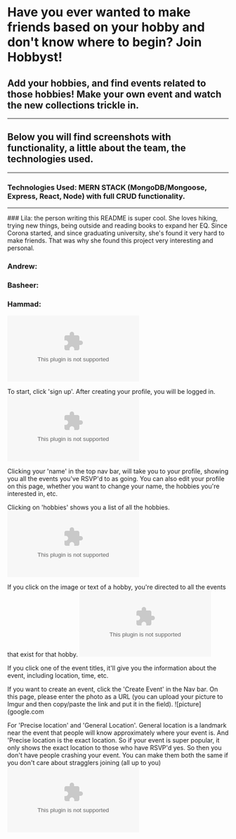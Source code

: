 # Have you ever wanted to make friends based on your hobby and don't know where to begin? Join Hobbyst! 

## Add your hobbies, and find events related to those hobbies! Make your own event and watch the new collections trickle in. 

<hr>

## Below you will find screenshots with functionality, a little about the team, the technologies used. 

<hr>

### Technologies Used: MERN STACK (MongoDB/Mongoose, Express, React, Node) with full CRUD functionality.

<hr>
### Lila: the person writing this README is super cool. She loves hiking, trying new things, being outside and reading books to expand her EQ. Since Corona started, and since graduating university, she's found it very hard to make friends. That was why she found this project very interesting and personal.

### Andrew: 

### Basheer: 

### Hammad: 

![Our front page introduces what the webapp is about](google.com)

To start, click 'sign up'. After creating your profile, you will be logged in.
![Your main page will look like this](google.com)

Clicking your 'name' in the top nav bar, will take you to your profile, showing you all the events you've RSVP'd to as going. You can also edit your profile on this page, whether you want to change your name, the hobbies you're interested in, etc.


Clicking on 'hobbies' shows you a list of all the hobbies. 
![Hobbies List](google.com)

If you click on the image or text of a hobby, you're directed to all the events that exist for that hobby. 
![photo](google.com)

If you click one of the event titles, it'll give you the information about the event, including location, time, etc.

If you want to create an event, click the 'Create Event' in the Nav bar. On this page, please enter the photo as a URL (you can upload your picture to Imgur and then copy/paste the link and put it in the field).
![picture](google.com

For 'Precise location' and 'General Location'. General location is a landmark near the event that people will know approximately where your event is. And 'Precise location is the exact location. So if your event is super popular, it only shows the exact location to those who have RSVP'd yes. So then you don't have people crashing your event. You can make them both the same if you don't care about stragglers joining (all up to you) 
![Picture](google.com)
